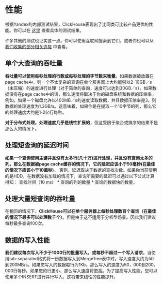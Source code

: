# 性能

根据Yandex的内部测试结果，ClickHouse表现出了比同类可比较产品更优的性能。你可以在 [这里](https://clickhouse.com/benchmark/dbms/) 查看具体的测试结果。

许多其他的测试也证实这一点。你可以使用互联网搜索到它们，或者你也可以从 [我们收集的部分相关连接](https://clickhouse.com/#independent-benchmarks) 中查看。

## 单个大查询的吞吐量

**吞吐量可以使用每秒处理的行数或每秒处理的字节数来衡量**。如果数据被放置在page cache中，则一个不太复杂的查询在单个服务器上大约能够以2-10GB／s（未压缩）的速度进行处理（对于简单的查询，速度可以达到30GB／s）。如果数据没有在page cache中的话，那么速度将取决于你的磁盘系统和数据的压缩率。例如，如果一个磁盘允许以400MB／s的速度读取数据，并且数据压缩率是3，则数据的处理速度为1.2GB/s。这意味着，如果你是在提取一个10字节的列，那么它的处理速度大约是1-2亿行每秒。

**对于分布式处理，处理速度几乎是线性扩展的**，但这受限于聚合或排序的结果不是那么大的情况下。

## 处理短查询的延迟时间

**如果一个查询使用主键并且没有太多行(几十万)进行处理，并且没有查询太多的列，那么在数据被page cache缓存的情况下，它的延迟应该小于50毫秒(在最佳的情况下应该小于10毫秒)**。 否则，延迟取决于数据的查找次数。如果你当前使用的是HDD，在数据没有加载的情况下，查询所需要的延迟可以通过以下公式计算得知： 查找时间（10 ms） * 查询的列的数量 * 查询的数据块的数量。

## 处理大量短查询的吞吐量

在相同的情况下，**ClickHouse可以在单个服务器上每秒处理数百个查询（在最佳的情况下最多可以处理数千个）**。但是由于这不适用于分析型场景。因此我们建议每秒最多查询100次。

## 数据的写入性能

**我们建议每次写入不少于1000行的批量写入，或每秒不超过一个写入请求**。当使用tab-separated格式将一份数据写入到MergeTree表中时，写入速度大约为50到200MB/s。如果您写入的数据每行为1Kb，那么写入的速度为50，000到200，000行每秒。如果您的行更小，那么写入速度将更高。为了提高写入性能，您可以使用多个INSERT进行并行写入，这将带来线性的性能提升。